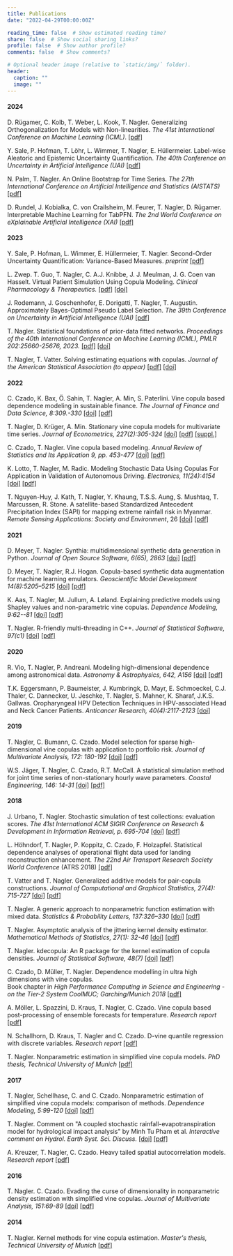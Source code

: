 ```yaml
---
title: Publications
date: "2022-04-29T00:00:00Z"

reading_time: false  # Show estimated reading time?
share: false  # Show social sharing links?
profile: false  # Show author profile?
comments: false  # Show comments?

# Optional header image (relative to `static/img/` folder).
header:
  caption: ""
  image: ""
---
```


#### 2024

D. Rügamer, C. Kolb, T. Weber, L. Kook, T. Nagler.
Generalizing Orthogonalization for Models with Non-linearities.
*The 41st International Conference on Machine Learning (ICML)*. [[pdf]](../generalizing-ortho.pdf)

Y. Sale, P. Hofman, T. Löhr, L. Wimmer, T. Nagler, E. Hüllermeier. Label-wise Aleatoric and Epistemic Uncertainty Quantification.
*The 40th Conference on Uncertainty in Artificial Intelligence (UAI)*
[[pdf]](../686_label_wise_aleatoric_and_epist.pdf)

N. Palm, T. Nagler.
An Online Bootstrap for Time Series. *The 27th International Conference on Artificial Intelligence and Statistics (AISTATS)*
[[pdf]](https://arxiv.org/abs/2310.19683)

D. Rundel, J. Kobialka, C. von Crailsheim, M. Feurer, T. Nagler, D. Rügamer. Interpretable Machine Learning for TabPFN. *The 2nd World Conference on eXplainable Artificial Intelligence (XAI)* [[pdf]](https://arxiv.org/abs/2403.10923)


#### 2023

Y. Sale, P. Hofman, L. Wimmer, E. Hüllermeier, T. Nagler. Second-Order Uncertainty Quantification: Variance-Based Measures. *preprint* [[pdf]](https://arxiv.org/abs/2401.00276)

L. Zwep. T. Guo, T. Nagler, C. A.J. Knibbe, J. J. Meulman, J. G. Coen van Hasselt. Virtual Patient Simulation Using Copula Modeling. 
*Clinical Pharmacology & Therapeutics.* [[pdf]](https://ascpt.onlinelibrary.wiley.com/doi/epdf/10.1002/cpt.3099)  [[doi]](https://doi.org/10.1002/cpt.3099)

J. Rodemann, J. Goschenhofer, E. Dorigatti, T. Nagler, T. Augustin. 
Approximately Bayes-Optimal Pseudo Label Selection. *The 39th Conference on Uncertainty in Artificial Intelligence (UAI)* [[pdf]](https://arxiv.org/abs/2302.08883)  

T. Nagler. Statistical foundations of prior-data fitted
networks. *Proceedings of the 40th International Conference on Machine Learning (ICML), PMLR 202:25660-25676, 2023.* [[pdf]](https://arxiv.org/abs/2305.11097)  [[doi]](https://proceedings.mlr.press/v202/nagler23a.html)

T. Nagler, T. Vatter. Solving estimating equations with copulas.
*Journal of the American Statistical Association (to appear)* [[pdf]](http://arxiv.org/abs/1801.10576) [[doi]](https://www.tandfonline.com/doi/full/10.1080/01621459.2023.2177545)


#### 2022

C. Czado, K. Bax, Ö. Sahin, T. Nagler, A. Min, S. Paterlini.
Vine copula based dependence modeling in sustainable finance.
*The Journal of Finance and Data Science, 8:309.-330* [[doi]](https://doi.org/10.1016/j.jfds.2022.11.003) [[pdf]](https://reader.elsevier.com/reader/sd/pii/S2405918822000162?token=E8BFC7734FEAFD473AB3B49A88D7AEE3AC94D5D7446909CF12D61785F5DFB6F1A4479A2D3786AA7A5A8EB2C209E8B574&originRegion=eu-west-1&originCreation=20221117161144)

T. Nagler, D. Krüger, A. Min.
Stationary vine copula models for multivariate time series. 
*Journal of Econometrics, 227(2):305-324* [[doi]](https://www.sciencedirect.com/science/article/pii/S0304407621003043) [[pdf]](https://www.sciencedirect.com/science/article/pii/S0304407621003043/pdfft?md5=e36d67f4b050cf9813f5fdbe51578b08&pid=1-s2.0-S0304407621003043-main.pdf)  [[suppl.]](https://ars.els-cdn.com/content/image/1-s2.0-S0304407621003043-mmc1.pdf)

C. Czado, T. Nagler.
Vine copula based modeling. 
*Annual Review of Statistics and Its Application 9, pp. 453-477* [[doi]](http://www.annualreviews.org/eprint/DMMEJGSBDRJ8NQIM3CVY/full/10.1146/annurev-statistics-040220-101153) [[pdf]](../vine-arisa.pdf)

K. Lotto, T. Nagler, M. Radic.
Modeling Stochastic Data Using Copulas For Application in Validation of Autonomous Driving. *Electronics, 11(24):4154* [[doi]](https://www.mdpi.com/2079-9292/11/24/4154) [[pdf]](https://www.mdpi.com/2079-9292/11/24/4154/pdf) 

T. Nguyen-Huy, J. Kath, T. Nagler, Y. Khaung, T.S.S. Aung, S. Mushtaq, T. Marcussen, R. Stone. 
A satellite-based Standardized Antecedent Precipitation Index (SAPI) for mapping extreme rainfall risk in Myanmar. 
*Remote Sensing Applications: Society and Environment*, 26 [[doi]](https://doi.org/10.1016/j.rsase.2022.100733) [[pdf]](https://pure.tudelft.nl/ws/files/117912721/1_s2.0_S2352938522000416_main.pdf)



#### 2021

D. Meyer, T. Nagler. 
Synthia: multidimensional synthetic data generation in Python. 
*Journal of Open Source Software, 6(65), 2863* [[doi]](https://joss.theoj.org/papers/10.21105/joss.02863) [[pdf]](https://joss.theoj.org/papers/10.21105/joss.02863) 

D. Meyer, T. Nagler, R.J. Hogan. 
Copula-based synthetic data augmentation for machine learning emulators.
*Geoscientific Model Development 14(8):5205–5215*  [[doi]](https://gmd.copernicus.org/articles/14/5205/2021/)  [[pdf]](https://arxiv.org/abs/2012.09037)  

K. Aas, T. Nagler, M. Jullum, A. Løland.
Explaining predictive models using Shapley values and non-parametric vine copulas. 
*Dependence Modeling, 9:62--81* [[doi]](https://doi.org/10.1515/demo-2021-0103) [[pdf]](https://doi.org/10.1515/demo-2021-0103)


T. Nagler.
R-friendly multi-threading in C++.
_Journal of Statistical Software, 97(c1)_  [[doi]](<https://www.jstatsoft.org/article/view/v097c01>) [[pdf]](https://www.jstatsoft.org/article/view/v097c01)  

#### 2020

R. Vio, T. Nagler, P. Andreani. 
Modeling high-dimensional dependence among astronomical data. 
*Astronomy & Astrophysics, 642, A156* [[doi]](<https://www.aanda.org/articles/aa/abs/2020/10/aa38585-20/aa38585-20.html>) [[pdf]](https://www.aanda.org/articles/aa/pdf/2020/10/aa38585-20.pdf)

T.K. Eggersmann,  P. Baumeister, J. Kumbringk, D. Mayr, E. Schmoeckel, C.J. Thaler, C. Dannecker,  U. Jeschke, T. Nagler, S. Mahner,  K. Sharaf, J.K.S. Gallwas.
Oropharyngeal HPV Detection Techniques in HPV-associated Head and Neck Cancer Patients.
*Anticancer Research, 40(4):2117-2123* [[doi]](<https://www.ncbi.nlm.nih.gov/pubmed/32234904?dopt=Abstract>)

#### 2019

T. Nagler, C. Bumann, C. Czado. 
Model selection for sparse high-dimensional vine copulas with application to portfolio risk.
*Journal of Multivariate Analysis, 172: 180-192* 
[[doi]](https://doi.org/10.1016/j.jmva.2019.03.004) [[pdf]](https://arxiv.org/abs/1801.09739)  

W.S. Jäger, T. Nagler, C. Czado, R.T. McCall.
A statistical simulation method for joint time series of non-stationary hourly wave parameters. 
*Coastal Engineering, 146: 14-31* [[doi]](https://www.sciencedirect.com/science/article/pii/S0378383918301777) [[pdf]](http://arxiv.org/abs/1810.12389) 

#### 2018

J. Urbano, T. Nagler.
Stochastic simulation of test collections: evaluation scores.
*The 41st International ACM SIGIR Conference on Research & Development in Information Retrieval, p. 695-704* 
[[doi]](https://dl.acm.org/citation.cfm?doid=3209978.3210043) [[pdf]](http://julian-urbano.info/files/publications/065-stochastic-simulation-test-collections-evaluation-scores.pdf) 

L. Höhndorf, T. Nagler, P. Koppitz, C. Czado, F. Holzapfel. 
Statistical dependence analyses of operational flight data used for landing reconstruction enhancement.
 *The 22nd Air Transport Research Society World Conference* (ATRS 2018) [[pdf]](https://arxiv.org/pdf/2206.09809.pdf)

T. Vatter and T. Nagler.
Generalized additive models for pair-copula constructions.
*Journal of Computational and Graphical Statistics, 27(4): 715-727* [[doi]](https://www.tandfonline.com/doi/full/10.1080/10618600.2018.1451338) [[pdf]](https://arxiv.org/abs/1608.01593) 

T. Nagler. 
A generic approach to nonparametric function estimation with mixed data.
*Statistics & Probability Letters, 137:326–330* 
[[doi]](https://www.sciencedirect.com/science/article/pii/S0167715218300853) [[pdf]](https://arxiv.org/abs/1704.07457)  

T. Nagler. 
Asymptotic analysis of the jittering kernel density estimator.
*Mathematical Methods of Statistics, 27(1): 32-46* 
[[doi]](https://link.springer.com/article/10.3103/S1066530718010027) [[pdf]](https://arxiv.org/abs/1705.05431) 

T. Nagler. 
kdecopula: An R package for the kernel estimation of copula densities.
*Journal of Statistical Software, 48(7)* 
[[doi]](https://www.jstatsoft.org/article/view/v084i07) [[pdf]](hhttps://www.jstatsoft.org/index.php/jss/article/view/v084i07/1211) 

C. Czado, D. Müller, T. Nagler. 
Dependence modelling in ultra high dimensions with vine copulas.   
Book chapter in *High Performance Computing in Science and Engineering - on the Tier-2 System CoolMUC; Garching/Munich 2018* [[pdf]](https://mediatum.ub.tum.de/doc/1439506/1439506.pdf) 

A. Möller, L. Spazzini, D. Kraus, T. Nagler, C. Czado. 
Vine copula based post-processing of ensemble forecasts for temperature.
*Research report* [[pdf]](http://arxiv.org/abs/1811.02255) 

N. Schallhorn, D. Kraus, T. Nagler and C. Czado. 
D-vine quantile regression with discrete variables.
*Research report* [[pdf]](http://arxiv.org/abs/1705.08310)


T. Nagler.
Nonparametric estimation in simplified vine copula models.
*PhD thesis, Technical University of Munich* [[pdf]](http://mediatum.ub.tum.de/node?id=1447138)  

#### 2017



T. Nagler, Schellhase, C. and C. Czado.
Nonparametric estimation of simplified vine copula models: comparison of methods.
*Dependence Modeling, 5:99-120* 
[[doi]](https://www.degruyter.com/view/j/demo.2017.5.issue-1/demo-2017-0007/demo-2017-0007.xml) [[pdf]](https://www.degruyter.com/document/doi/10.1515/demo-2017-0007/pdf)


T. Nagler.
Comment on "A coupled stochastic rainfall-evapotranspiration model for
hydrological impact analysis" by Minh Tu Pham et al. 
*Interactive comment on Hydrol. Earth Syst. Sci. Discuss.* 
[[doi]](http://www.hydrol-earth-syst-sci-discuss.net/hess-2017-161/hess-2017-161-RC1.pdf) [[pdf]](http://www.hydrol-earth-syst-sci-discuss.net/hess-2017-161/hess-2017-161-RC1-supplement.pdf) 

A. Kreuzer, T. Nagler, C. Czado. Heavy tailed spatial autocorrelation models.
*Research report* [[pdf]](https://arxiv.org/abs/1707.03165)


#### 2016

T. Nagler. C. Czado.
Evading the curse of dimensionality in nonparametric density estimation with simplified vine copulas.
*Journal of Multivariate Analysis, 151:69-89* 
[[doi]](http://www.sciencedirect.com/science/article/pii/S0047259X16300471)  [[pdf]](https://arxiv.org/abs/1503.03305)  


#### 2014


T. Nagler. Kernel methods for vine copula estimation.
*Master's thesis, Technical University of Munich* [[pdf]](https://mediatum.ub.tum.de/node?id=1231221)  
